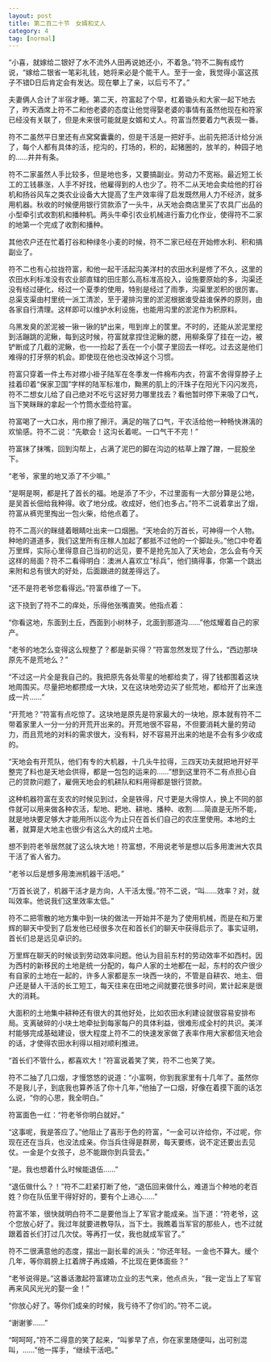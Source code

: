 ```yaml
---
layout: post
title: 第二百二十节　女婿和丈人
category: 4
tag: [normal]
---
```


“小喜，就嫁给二银好了水不流外人田再说她还小，不着急。”符不二胸有成竹说，“嫁给二银省一笔彩礼钱，她将来必是个能干人。至于一金，我觉得小富这孩子不错D日后肯定会有发达。现在攀上了亲，以后亏不了。”

夫妻俩人合计了半宿才睡。第二天，符富起了个早，杠着锄头和大家一起下地去了，昨天酒席上符不二和他老婆的态度让他觉得娶老婆的事情有虽然他现在和符家已经没有关联了，但是未来很可能就是女婿和丈人。符富当然要着力气表现一番。

符不二虽然平日里还有点窝窝囊囊的，但是干活是一把好手。出前先把活计给分派了，每个人都有具体的活，挖沟的，打场的，积的，起猪圈的，放羊的，种园子地的……井井有条。

符不二家虽然人手比较多，但是地也多，又要搞副业。劳动力不宽裕。最近短工长工的工钱暴涨，人手不好找，他雇得到的人也少了。符不二从天地会卖给他的打谷机和扬谷风车之类农业设备大大提高了生产效率得了启发既然用人力不经济，就多用机器。秋收的时候便用银行贷款添了一头牛，从天地会商店里买了农具厂出品的小型牵引式收割机和播种机。两头牛牵引农业机械进行畜力化作业，使得符不二家的地第一个完成了收割和播种。

其他农户还在忙着打谷和种绿冬小麦的时候，符不二家已经在开始修水利、积和搞副业了。

符不二也有心拉拢符富，和他一起干活起沟美洋村的农田水利是修了不久，这里的农田水利标准没有农业部直辖的田庄那么高标准高投入，设施要原始的多，沟渠还没有经过硬化，经过一个夏季的使用，特别是经过了雨季，沟渠里淤积的很厉害。总渠支渠由村里统一派工清淤，至于灌排沟里的淤泥根据谁受益谁保养的原则，由各家自行清理。这样即可以维护水利设施，也能用沟里的淤泥作为积原料。

乌黑发臭的淤泥被一锹一锹的铲出来，甩到岸上的筐里。不时的，还能从淤泥里挖到活蹦跳的泥鳅，每到这时候，符富就拿捏住泥鳅的腮，用柳条穿了挂在一边，被铲断成了几截的泥鳅，也一一捡起了丢在一个小筐子里回去一样吃。过去这是他们难得的打牙祭的机会。即使现在他也没改掉这个习惯。

符富只穿着一件土布对襟小褂子陆军在冬季发一件棉布内衣，符富不舍得穿脖子上挂着印着“保家卫国”字样的陆军标准巾，黝黑的肌上的汗珠子在阳光下闪闪发亮，符不二想女儿给了自己绝对不吃亏这好劳力哪里找去？看他暂时停下来吸了口气，当下笑眯眯的拿起一个竹筒水壶给符富。

符富喝了一大口水，用巾擦了擦汗。满足的喘了口气，干农活给他一种畅快淋漓的欢愉感。符不二说：“先歇会！这沟长着呢。一口气干不完！”

符富抹了抹嘴，回到沟帮上，占满了泥巴的脚在沟边的枯草上蹭了蹭，一屁股坐下。

“老爷，家里的地又添了不少嘛。”

“是啊是啊，都是托了首长的福。地是添了不少，不过里面有一大部分算是公地，是吴首长佃给我种得。收了地分成。收成好，他们也多占。”符不二说着拿出了烟，符富从裤兜里掏出一包火柴，给他点着了。

符不二高兴的眯缝着眼睛吐出来一口烟圈。“天地会的万首长，可神得一个人物。种地的道道多，我们这里所有庄稼人加起了都抵不过他的一个脚趾头。”他口中夸着万里辉，实际心里得意自己当初的远见，要不是抢先加入了天地会，怎么会有今天这样的局面？符不二看得明白：澳洲人喜欢立“标兵”，他们搞得事，你第一个跳出来附和总有很大的好处，后面跟进的就差得远了。

“还不是符老爷您看得远。”符富恭维了一下。

这下挠到了符不二的痒处，乐得他张嘴直笑。他指点着：

“你看这地，东面到土丘，西面到小树林子，北面到那道沟……”他炫耀着自己的家产。

“老爷的地怎么变得这么规整了？都是新买得？”符富忽然发现了什么，“西边那块原先不是荒地么？”

“不过这一片全是我自己的。我把原先各处零星的地都给卖了，得了钱都围着这块地周围买。尽量把地都攒成一大块，又在这块地旁边买了些荒地，都给开了出来连成一片……”

“开荒地？”符富有点吃惊了。这块地是原先是符家最大的一块地，原本就有符不二带着家里人一分一分的开荒开出来的。开荒地很不容易，不但要消耗大量的劳动力，而且荒地的对料的需求很大，没有料，好不容易开出来的地是不会有多少收成的。

“天地会有开荒队，他们有专的大机器，十几头牛拉得，三四天功夫就把地开好平整完了料也是天地会供得，都是一包包的运来的……”想到这里符不二有点担心自己的贷款问题了，雇佣天地会的机耕队和料用得都是银行贷款。

这种机器符富在支农的时候见到过，全是铁得，尺寸更是大得惊人，换上不同的部件就可以用来做各种农活，犁地、耙地、耕地、播种、收割……简直是无所不能，就是地块要足够大才能用所以迄今为止只在首长们自己的农庄里使用。本地的土著，就算是大地主也很少有这么大的成片土地。

想不到符老爷居然就了这么块大地！符富想，不用说老爷是想以后多用澳洲大农具干活了省人省力。

“老爷以后是想多用澳洲机器干活吧。”

“万首长说了，机器干活才是方向，人干活太慢。”符不二说，“叫……效率？对，就叫效率。他说我们这里效率太低。”

符不二把零散的地方集中到一块的做法一开始并不是为了使用机械，而是在和万里辉的聊天中受到了启发他已经很多次在和首长们的聊天中获得启示了。事实证明，首长们总是远见卓识的。

万里辉在聊天的时候谈到劳动效率问题。他认为目前东村的劳动效率不如西村。因为西村的新移民的土地是统一分配的，每户人家的土地都在一起，东村的农户很少有自家的土地在一起的，许多人家都是东一块西一块的，不管是自耕农、地主、佃户还是替人干活的长工短工，每天往来在田地之间就要花很多时间，累计起来是很大的消耗。

大面积的土地集中耕种还有很大的其他好处，比如农田水利建设就很容易安排布局。支离破碎的小块土地牵扯到每家每户的具体利益，很难形成全村的共识。美洋村能够完成基础建设，很大程度上符不二的快速发家做了表率作用大家都信天地会的话，才使得农田水利得以相对顺利推进。

“首长们不管什么，都喜欢大！”符富说着笑了笑，符不二也笑了笑。

符不二抽了几口烟，才慢悠悠的说道：“小富啊，你到我家里有十几年了。虽然你不是我儿子，到底我也算养活了你十几年，”他抽了一口烟，好像在着摸下面的话怎么说，“你的心思，我全明白。”

符富面色一红：“符老爷你明白就好。”

“这事呢，我是答应了。”他阻止了喜形于色的符富，“一金可以许给你，不过呢，你现在还在当兵，也没法成亲。你当兵住得是群房，每天要练，说不定还要出去见仗。一金是个女孩子，总不能跟你到兵营去。”

“是。我也想着什么时候能退伍……”

“退伍做什么？！”符不二赶紧打断了他，“退伍回来做什么，难道当个种地的老百姓？你在队伍里干得好好的，要有个上进心……”

符富不笨，很快就明白符不二是要他当上了军官才能成亲。当下道：“符老爷，这个您放心好了。我过年就要进教导队，当下士。我瞧着当军官的那些人，也不过就跟着首长们打过几次仗。等再打一仗，我也就成军官了。”

符不二很满意他的态度，摆出一副长辈的派头：“你还年轻。一金也不算大。缓个几年，等你肩膀上扛着牌子再成婚，不比现在更体面些？”

“老爷说得是。”这番话激起符富建功立业的志气来，他点点头，“我一定当上了军官再来风风光光的娶一金！”

“你放心好了。等你们成亲的时候，我亏待不了你们的。”符不二说。

“谢谢爹……”

“呵呵呵，”符不二得意的笑了起来，“叫爹早了点，你在家里随便叫，出可别混叫，……”他一挥手，“继续干活吧。”

